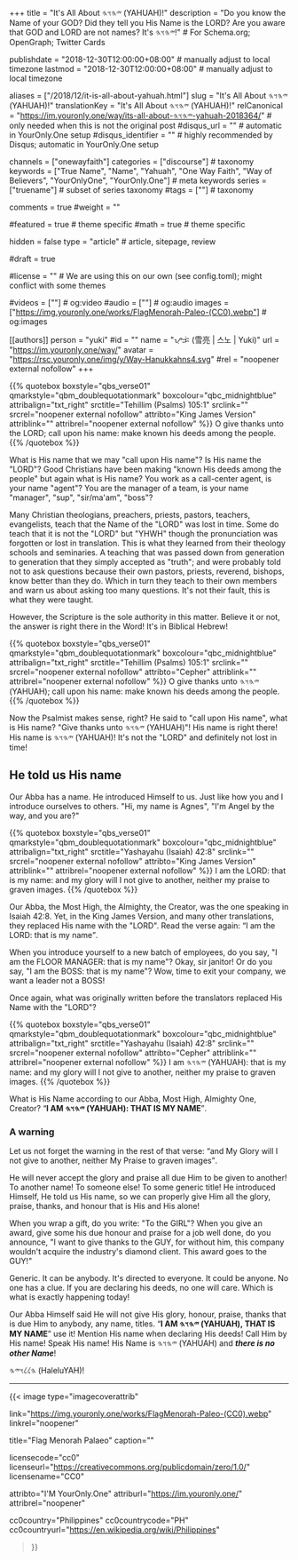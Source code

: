 +++
title = "It's All About 𐤉𐤄𐤅𐤄 (YAHUAH)!"
description = "Do you know the Name of your GOD? Did they tell you His Name is the LORD? Are you aware that GOD and LORD are not names? It's 𐤉𐤄𐤅𐤄!"  # For Schema.org; OpenGraph; Twitter Cards

publishdate = "2018-12-30T12:00:00+08:00"                          # manually adjust to local timezone
lastmod = "2018-12-30T12:00:00+08:00"                          # manually adjust to local timezone

aliases = ["/2018/12/it-is-all-about-yahuah.html"]
slug = "It's All About 𐤉𐤄𐤅𐤄 (YAHUAH)!"
translationKey = "It's All About 𐤉𐤄𐤅𐤄 (YAHUAH)!"
relCanonical = "https://im.youronly.one/way/its-all-about-𐤉𐤄𐤅𐤄-yahuah-2018364/"                           # only needed when this is not the original post
#disqus_url = ""                                                    # automatic in YourOnly.One setup
#disqus_identifier = ""                                             # highly recommended by Disqus; automatic in YourOnly.One setup

channels = ["onewayfaith"]
categories = ["discourse"]                           # taxonomy
keywords = ["True Name", "Name", "Yahuah", "One Way Faith", "Way of Believers", "YourOnlyOne", "YourOnly.One"]                             # meta keywords
series = ["truename"]                               # subset of series taxonomy
#tags = [""]                                 # taxonomy

comments = true
#weight = ""

#featured = true                              # theme specific
#math = true                                  # theme specific

hidden = false
type = "article"                                                           # article, sitepage, review

#draft = true

#license = ""                                 # We are using this on our own (see config.toml); might conflict with some themes

#videos = [""]                                # og:video
#audio = [""]                                 # og:audio
images = ["https://img.youronly.one/works/FlagMenorah-Paleo-(CC0).webp"]    # og:images

[[authors]]
person = "yuki"
#id = ""
name = "ᜌᜓᜃᜒ (雪亮 | 스노 | Yuki)"
url = "https://im.youronly.one/way/"
avatar = "https://rsc.youronly.one/img/y/Way-Hanukkahns4.svg"
#rel = "noopener external nofollow"
+++

{{% quotebox boxstyle="qbs_verse01" qmarkstyle="qbm_doublequotationmark" boxcolour="qbc_midnightblue" attribalign="txt_right" srctitle="Tehillim (Psalms) 105:1" srclink="" srcrel="noopener external nofollow" attribto="King James Version" attriblink="" attribrel="noopener external nofollow" %}}
O give thanks unto the LORD; call upon his name: make known his deeds among the people.
{{% /quotebox %}}

<!--more-->

What is His name that we may "call upon His name"? Is His name the "LORD"? Good Christians have been making "known His deeds among the people" but again what is His name? You work as a call-center agent, is your name "agent"? You are the manager of a team, is your name "manager", "sup", "sir/ma'am", "boss"?

Many Christian theologians, preachers, priests, pastors, teachers, evangelists, teach that the Name of the "LORD" was lost in time. Some do teach that it is not the "LORD" but "YHWH" though the pronunciation was forgotten or lost in translation. This is what they learned from their theology schools and seminaries. A teaching that was passed down from generation to generation that they simply accepted as "truth"; and were probably told not to ask questions because their own pastors, priests, reverend, bishops, know better than they do. Which in turn they teach to their own members and warn us about asking too many questions. It's not their fault, this is what they were taught.

However, the Scripture is the sole authority in this matter. Believe it or not, the answer is right there in the Word! It's in Biblical Hebrew!

{{% quotebox boxstyle="qbs_verse01" qmarkstyle="qbm_doublequotationmark" boxcolour="qbc_midnightblue" attribalign="txt_right" srctitle="Tehillim (Psalms) 105:1" srclink="" srcrel="noopener external nofollow" attribto="Cepher" attriblink="" attribrel="noopener external nofollow" %}}
O give thanks unto <bdi lang="hbo-Hebr" dir="rtl">𐤉𐤄𐤅𐤄</bdi> (YAHUAH); call upon his name: make known his deeds among the people.
{{% /quotebox %}}

Now the Psalmist makes sense, right? He said to "call upon His name", what is His name? "Give thanks unto <bdi lang="hbo-Hebr" dir="rtl">𐤉𐤄𐤅𐤄</bdi> (YAHUAH)"! His name is right there! His name is <bdi lang="hbo-Hebr" dir="rtl">𐤉𐤄𐤅𐤄</bdi> (YAHUAH)! It's not the "LORD" and definitely not lost in time!

## He told us His name

Our Abba has a name. He introduced Himself to us. Just like how you and I introduce ourselves to others. "Hi, my name is Agnes", "I'm Angel by the way, and you are?"

{{% quotebox boxstyle="qbs_verse01" qmarkstyle="qbm_doublequotationmark" boxcolour="qbc_midnightblue" attribalign="txt_right" srctitle="Yashayahu (Isaiah) 42:8" srclink="" srcrel="noopener external nofollow" attribto="King James Version" attriblink="" attribrel="noopener external nofollow" %}}
I am the LORD: that is my name: and my glory will I not give to another, neither my praise to graven images.
{{% /quotebox %}}

Our Abba, the Most High, the Almighty, the Creator, was the one speaking in Isaiah 42:8. Yet, in the King James Version, and many other translations, they replaced His name with the "LORD". Read the verse again: <q>I am the LORD: that is my name</q>.

When you introduce yourself to a new batch of employees, do you say, "I am the FLOOR MANAGER: that is my name"? Okay, sir janitor! Or do you say, "I am the BOSS: that is my name"? Wow, time to exit your company, we want a leader not a BOSS!

Once again, what was originally written before the translators replaced His Name with the "LORD"?

{{% quotebox boxstyle="qbs_verse01" qmarkstyle="qbm_doublequotationmark" boxcolour="qbc_midnightblue" attribalign="txt_right" srctitle="Yashayahu (Isaiah) 42:8" srclink="" srcrel="noopener external nofollow" attribto="Cepher" attriblink="" attribrel="noopener external nofollow" %}}
I am <bdi lang="hbo-Hebr" dir="rtl">𐤉𐤄𐤅𐤄</bdi> (YAHUAH): that is my name: and my glory will I not give to another, neither my praise to graven images.
{{% /quotebox %}}

What is His Name according to our Abba, Most High, Almighty One, Creator? <q><strong>I AM <bdi lang="hbo-Hebr" dir="rtl">𐤉𐤄𐤅𐤄</bdi> (YAHUAH): THAT IS MY NAME</strong></q>.

### A warning

Let us not forget the warning in the rest of that verse: <q>and My Glory will I not give to another, neither My Praise to graven images</q>.

He will never accept the glory and praise all due Him to be given to another! To another name! To someone else! To some generic title! He introduced Himself, He told us His name, so we can properly give Him all the glory, praise, thanks, and honour that is His and His alone!

When you wrap a gift, do you write: "To the GIRL"? When you give an award, give some his due honour and praise for a job well done, do you announce, "I want to give thanks to the GUY, for without him, this company wouldn't acquire the industry's diamond client. This award goes to the GUY!"

Generic. It can be anybody. It's directed to everyone. It could be anyone. No one has a clue. If you are declaring his deeds, no one will care. Which is what is exactly happening today!

Our Abba Himself said He will not give His glory, honour, praise, thanks that is due Him to anybody, any name, titles. <q><strong>I AM <bdi lang="hbo-Hebr" dir="rtl">𐤉𐤄𐤅𐤄</bdi> (YAHUAH), THAT IS MY NAME</strong></q> use it! Mention His name when declaring His deeds! Call Him by His name! Speak His name! His Name is <bdi lang="hbo-Hebr" dir="rtl">𐤉𐤄𐤅𐤄</bdi> (YAHUAH) and ***there is no other Name***!

<bdi dir="rtl" lang="hbo-Hebr">𐤄𐤋𐤋𐤅𐤉𐤄</bdi> (HaleluYAH)!

---

{{< image
  type="imagecoverattrib"

  link="https://img.youronly.one/works/FlagMenorah-Paleo-(CC0).webp"
  linkrel="noopener"

  title="Flag Menorah Palaeo"
  caption=""

  licensecode="cc0"
  licenseurl="https://creativecommons.org/publicdomain/zero/1.0/"
  licensename="CC0"

  attribto="I'M YourOnly.One"
  attriburl="https://im.youronly.one/"
  attribrel="noopener"

  cc0country="Philippines"
  cc0countrycode="PH"
  cc0countryurl="https://en.wikipedia.org/wiki/Philippines"
>}}
